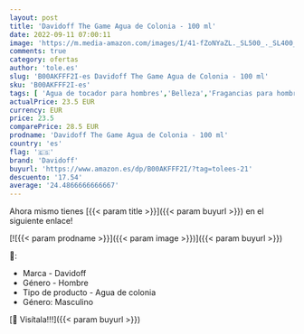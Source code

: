 ```yaml
---
layout: post
title: 'Davidoff The Game Agua de Colonia - 100 ml'
date: 2022-09-11 07:00:11
image: 'https://m.media-amazon.com/images/I/41-fZoNYaZL._SL500_._SL400_.jpg'
comments: true
category: ofertas
author: 'tole.es'
slug: 'B00AKFFF2I-es Davidoff The Game Agua de Colonia - 100 ml'
sku: 'B00AKFFF2I-es'
tags: [ 'Agua de tocador para hombres','Belleza','Fragancias para hombres','Perfumes y fragancias','agua','colonia','davidoff','de','🇪🇸', ]
actualPrice: 23.5 EUR
currency: EUR
price: 23.5
comparePrice: 28.5 EUR
prodname: 'Davidoff The Game Agua de Colonia - 100 ml'
country: 'es'
flag: '🇪🇸'
brand: 'Davidoff'
buyurl: 'https://www.amazon.es/dp/B00AKFFF2I/?tag=tolees-21'
descuento: '17.54'
average: '24.4866666666667'
---
```


Ahora mismo tienes [{{< param title >}}]({{< param buyurl >}}) en el siguiente enlace!

[![{{< param prodname >}}]({{< param image >}})]({{< param buyurl >}})

🔎:

- Marca - Davidoff
- Género - Hombre
- Tipo de producto - Agua de colonia
- Género: Masculino

[🛒 Visítala!!!]({{< param buyurl >}})
